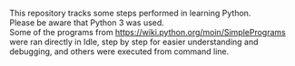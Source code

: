 This repository tracks some steps performed in learning Python.<br />
Please be aware that Python 3 was used.<br />
Some of the programs from https://wiki.python.org/moin/SimplePrograms were ran directly in Idle, step by step for easier understanding and debugging, and others were executed from command line.

